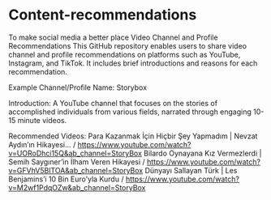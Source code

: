 # Content-recommendations
To make social media a better place
Video Channel and Profile Recommendations
This GitHub repository enables users to share video channel and profile recommendations on platforms such as YouTube, Instagram, and TikTok. It includes brief introductions and reasons for each recommendation.

Example
Channel/Profile Name: Storybox

Introduction:
A YouTube channel that focuses on the stories of accomplished individuals from various fields, narrated through engaging 10-15 minute videos.

Recommended Videos:
Para Kazanmak İçin Hiçbir Şey Yapmadım | Nevzat Aydın’ın Hikayesi… / https://www.youtube.com/watch?v=UORoDhci15Q&ab_channel=StoryBox 
Bilardo Oynayana Kız Vermezlerdi | Semih Saygıner’in İlham Veren Hikayesi / https://www.youtube.com/watch?v=GFVhV5BlTOA&ab_channel=StoryBox
Dünyayı Sallayan Türk | Les Benjamins’i 10 Bin Euro’yla Kurdu / https://www.youtube.com/watch?v=M2wf1PdqOZw&ab_channel=StoryBox

